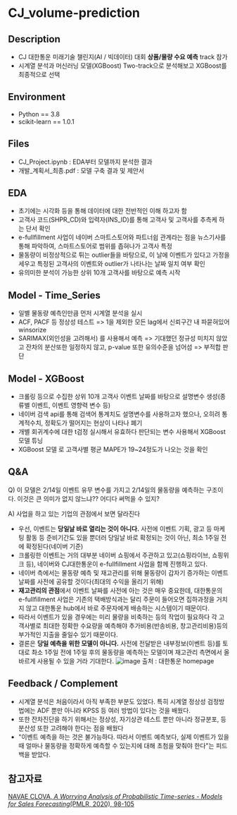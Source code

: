 # CJ_volume-prediction


## Description
- CJ 대한통운 미래기술 챌린지(AI / 빅데이터) 대회 <b>상품/물량 수요 예측</b> track 참가
- 시계열 분석과 머신러닝 모델(XGBoost) Two-track으로 분석해보고 XGBoost를 최종적으로 선택

## Environment
- Python == 3.8
- scikit-learn == 1.0.1

## Files
- CJ_Project.ipynb : EDA부터 모델까지 분석한 결과
- 개발_계획서_최종.pdf : 모델 구축 결과 및 제안서

## EDA
- 초기에는 시각화 등을 통해 데이터에 대한 전반적인 이해 하고자 함
- 고객사 코드(SHPR_CD)와 입력자(INS_ID)를 통해 고객사 및 고객사를 추측케 하는 단서 확인
- e-fullfillment 사업이 네이버 스마트스토어와 파트너쉽 관계라는 점을 뉴스기사를 통해 파악하여, 스마트스토어로 범위를 좁혀나가 고객사 특정
- 물동량이 비정상적으로 튀는 outlier들을 바탕으로, 이 날에 이벤트가 있다고 가정을 세우고 특정된 고객사의 이벤트와 outlier가 나타나는 날짜 일치 여부 확인
- 유의미한 분석이 가능한 상위 10개 고객사를 바탕으로 예측 시작

## Model - Time_Series
- 일별 물동량 예측인만큼 먼저 시계열 분석을 실시
- ACF, PACF 등 정상성 테스트 => 1을 제외한 모든 lag에서 신뢰구간 내 파묻혀있어 winsorize
- SARIMAX(외인성을 고려해서) 를 사용해서 예측 => 기대했던 정규성 미치지 않았고 잔차의 분산또한 일정하지 않고, p-value 또한 유의수준을 넘어섬 => 부적합 판단

## Model - XGBoost
- 크롤링 등으로 수집한 상위 10개 고객사 이벤트 날짜를 바탕으로 설명변수 생성(종류별 이벤트, 이벤트 영향력 변수 등)
- 네이버 검색 api를 통해 검색어 통계치도 설명변수를 사용하고자 했으나, 오히려 통계적수치, 정확도가 떨어지는 현상이 나타나 폐기
- 개별 회귀계수에 대한 t검정 실시해서 유효하다 판단되는 변수 사용해서 XGBoost 모델 튜닝
- XGBoost 모델 로 고객사별 평균 MAPE가 19~24정도가 나오는 것을 확인 


## Q&A
Q) 이 모델은 2/14일 이벤트 유무 변수를 가지고 2/14일의 물동량을 예측하는 구조이다. 이것은 큰 의미가 없지 않느냐?? 어디다 써먹을 수 있지?      
   
A) 사업을 하고 있는 기업의 관점에서 보면 달라진다   
- 우선, 이벤트는 <b>당일날 바로 열리는 것이 아니다.</b> 사전에 이벤트 기획, 광고 등 마케팅 활동 등 준비기간도 있을 뿐더러 당일날 바로 확정되는 것이 아닌, 최소 1주일 전에 확정된다(네이버 기준) 
- 크롤링한 이벤트는 거의 대부분 네이버 쇼핑에서 주관하고 있고(쇼핑라이브, 쇼핑위크 등), 네이버와 CJ대한통운이 e-fullfillment 사업을 함께 진행하고 있다.
- 네이버 측에서는 물동량 예측 및 재고관리를 위해 물동량이 갑자기 증가하는 이벤트 날짜를 사전에 공유할 것이다(최대의 수익을 올리기 위해)
- <b>재고관리의 관점</b>에서 이벤트 날짜를 사전에 아는 것은 매우 중요한데, 대한통운의 e-fullfillment 사업은 기존의 택배방식과는 달리 주문이 들어오면 집하과정을 거치지 않고 대한통운 hub에서 바로 주문자에게 배송하는 시스템이기 때문이다.
- 따라서 이벤트가 있을 경우에는 미리 물량을 비축하는 등의 작업이 필요하다 각 고객사별로 최대한 정확한 수요량을 예측해야 추가비용(반송비용, 창고관리비용)등의 부가적인 지출을 줄일수 있기 때문이다.
- 결론은 <b>당일 예측을 위한 모델이 아니다.</b> 사전에 전달받은 내부정보(이벤트 등)를 토대로 촤소 1주일 전에 1주일 후의 물동량을 예측하는 모델이며 재고관리 측면에서 올바르게 사용될 수 있을 거라 기대한다.
![image](https://user-images.githubusercontent.com/62554639/154227002-4bb864c4-4d12-4c00-bb05-827a4fdd0362.png) 출처 : 대한통운 homepage



## Feedback / Complement
- 시계열 분석은 처음이라서 아직 부족한 부분도 있었다. 특히 시계열 정상성 검정방법에는 ADF 뿐만 아니라 KPSS 등 여러 방법이 있다는 것을 배웠다.
- 또한 잔차진단을 하기 위해서는 정상성, 자기상관 테스트 뿐만 아니라 정규분포, 등분산성 또한 고려해야 한다는 점을 배웠다
- "이벤트 예측을 하는 것은 불가능하다. 따라서 이벤트 예측보다, 실제 이벤트가 있을 때 얼마나 물동량을 정확하게 예측할 수 있는지에 대해 초첨을 맞춰야 한다"는 피드백을 받았다.


## 참고자료
<a href="https://arxiv.org/abs/2011.10715">NAVAE CLOVA, <i>A Worrying Analysis of Probabilistic Time-series - Models for Sales Forecasting</i>(PMLR, 2020), 98-105</a>


